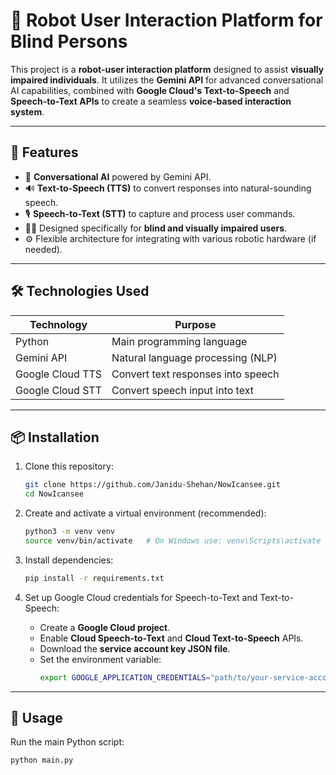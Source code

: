 # 🦾 Robot User Interaction Platform for Blind Persons

This project is a **robot-user interaction platform** designed to assist **visually impaired individuals**. It utilizes the **Gemini API** for advanced conversational AI capabilities, combined with **Google Cloud's Text-to-Speech** and **Speech-to-Text APIs** to create a seamless **voice-based interaction system**.

---

## 🌟 Features

- 🤖 **Conversational AI** powered by Gemini API.
- 🔊 **Text-to-Speech (TTS)** to convert responses into natural-sounding speech.
- 🎙️ **Speech-to-Text (STT)** to capture and process user commands.
- 🧑‍🦯 Designed specifically for **blind and visually impaired users**.
- ⚙️ Flexible architecture for integrating with various robotic hardware (if needed).

---

## 🛠️ Technologies Used

| Technology      | Purpose |
|------------------|---------|
| Python           | Main programming language |
| Gemini API       | Natural language processing (NLP) |
| Google Cloud TTS | Convert text responses into speech |
| Google Cloud STT | Convert speech input into text |

---

## 📦 Installation

1. Clone this repository:
    ```bash
    git clone https://github.com/Janidu-Shehan/NowIcansee.git
    cd NowIcansee
    ```

2. Create and activate a virtual environment (recommended):
    ```bash
    python3 -m venv venv
    source venv/bin/activate   # On Windows use: venv\Scripts\activate
    ```

3. Install dependencies:
    ```bash
    pip install -r requirements.txt
    ```

4. Set up Google Cloud credentials for Speech-to-Text and Text-to-Speech:
    - Create a **Google Cloud project**.
    - Enable **Cloud Speech-to-Text** and **Cloud Text-to-Speech** APIs.
    - Download the **service account key JSON file**.
    - Set the environment variable:
        ```bash
        export GOOGLE_APPLICATION_CREDENTIALS="path/to/your-service-account-file.json"
        ```

---

## 🚀 Usage

Run the main Python script:
```bash
python main.py
